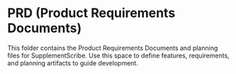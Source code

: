 # PRD (Product Requirements Documents)
 
This folder contains the Product Requirements Documents and planning files for SupplementScribe. Use this space to define features, requirements, and planning artifacts to guide development. 
